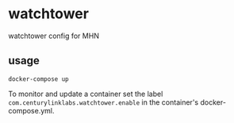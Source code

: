 # watchtower

watchtower config for MHN

## usage

```
docker-compose up
```

To monitor and update a container set the label `com.centurylinklabs.watchtower.enable` in the container's docker-compose.yml.
